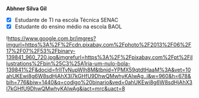 **Abhner Silva Gil**

- [x] Estudante de TI na escola Técnica SENAC
- [x] Estudante do ensino médio na escola BAOL

!https://www.google.com.br/imgres?imgurl=https%3A%2F%2Fcdn.pixabay.com%2Fphoto%2F2013%2F06%2F17%2F07%2F53%2Fbinary-139841_960_720.jpg&imgrefurl=https%3A%2F%2Fpixabay.com%2Fpt%2Fillustrations%2Fbin%25C3%25A1ria-um-nulo-bola-139841%2F&docid=frlITvNupWlh8M&tbnid=YPMX59qtdtHaaM%3A&vet=10ahUKEwi8g6W8sdHjAhX3I7kGHfU9DhwQMwhyKAIwAg..i&w=960&h=678&bih=776&biw=1440&q=codigo%20binario&ved=0ahUKEwi8g6W8sdHjAhX3I7kGHfU9DhwQMwhyKAIwAg&iact=mrc&uact=8
